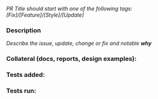 *PR Title should start with one of the following tags: [Fix]/[Feature]/[Style]/[Update]*

### Description
*Describe the issue, update, change or fix and notable **why***

### Collateral (docs, reports, design examples):

### Tests added:

### Tests run:

